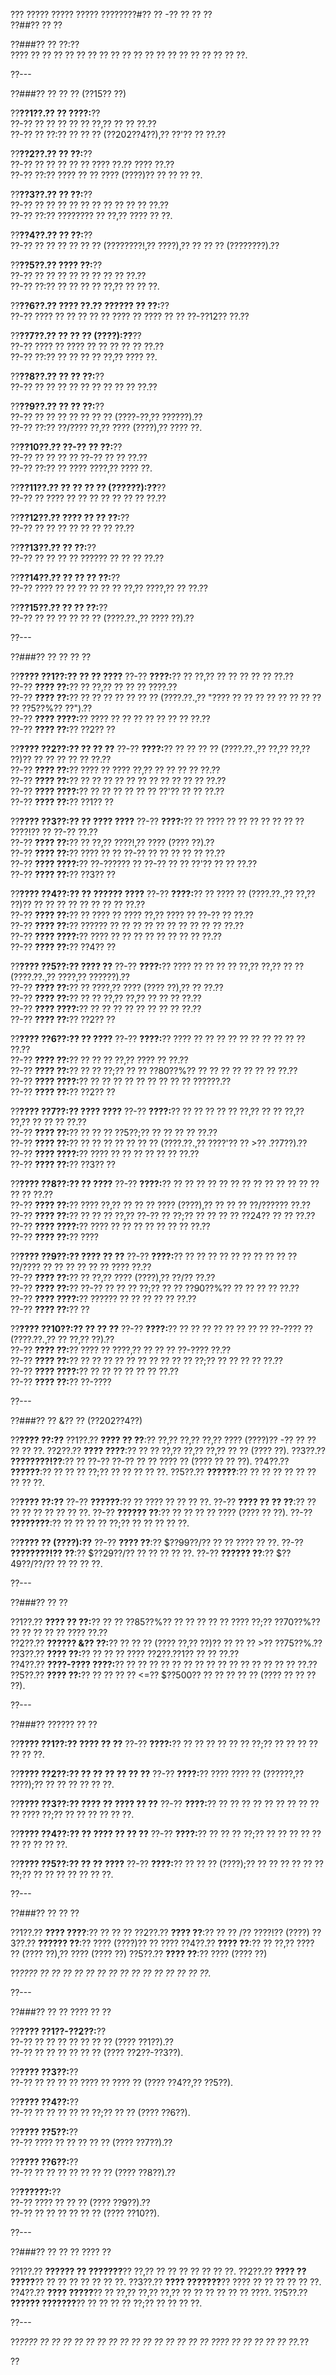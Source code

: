 ??? ????? ????? ????? ????????#?? ?? -?? ?? ?? ??  
??##?? ?? ??  

??###?? ?? ??:??  
???? ?? ?? ?? ?? ?? ?? ?? ?? ?? ?? ?? ?? ?? ?? ?? ?? ?? ?? ??.

??---

??###?? ?? ?? ?? (??15?? ??)

??**??1??.?? ?? ????:**??  
??-?? ?? ?? ?? ?? ?? ??,?? ?? ?? ??.??  
??-?? ?? ??:?? ?? ?? ?? (??202??4??),?? ??'?? ?? ??.??  

??**??2??.?? ?? ??:**??  
??-?? ?? ?? ?? ?? ?? ???? ??.?? ???? ??.??  
??-?? ??:?? ???? ?? ?? ???? (????)?? ?? ?? ?? ??.

??**??3??.?? ?? ??:**??  
??-?? ?? ?? ?? ?? ?? ?? ?? ?? ?? ?? ??.??  
??-?? ??:?? ???????? ?? ??,?? ???? ?? ??.

??**??4??.?? ?? ??:**??  
??-?? ?? ?? ?? ?? ?? ?? (????????!,?? ????),?? ?? ?? ?? (????????).??  

??**??5??.?? ???? ??:**??  
??-?? ?? ?? ?? ?? ?? ?? ?? ?? ??.??  
??-?? ??:?? ?? ?? ?? ?? ??,?? ?? ?? ??.

??**??6??.?? ???? ??.?? ?????? ?? ??:**??  
??-?? ???? ?? ?? ?? ?? ?? ???? ?? ???? ?? ?? ??-??12?? ??.??  

??**??7??.?? ?? ?? ?? (????):??**??  
??-?? ???? ?? ???? ?? ?? ?? ?? ?? ??.??  
??-?? ??:?? ?? ?? ?? ?? ??,?? ???? ??.

??**??8??.?? ?? ?? ??:**??  
??-?? ?? ?? ?? ?? ?? ?? ?? ?? ?? ??.??  

??**??9??.?? ?? ?? ??:**??  
??-?? ?? ?? ?? ?? ?? ?? ?? (????-??,?? ??????).??  
??-?? ??:?? ??/???? ??,?? ???? (????),?? ???? ??.

??**??10??.?? ??-?? ?? ??:**??  
??-?? ?? ?? ?? ?? ??-?? ?? ?? ??.??  
??-?? ??:?? ?? ???? ????,?? ???? ??.

??**??11??.?? ?? ?? ?? ?? (??????):??**??  
??-?? ?? ???? ?? ?? ?? ?? ?? ?? ?? ??.??  

??**??12??.?? ???? ?? ?? ??:**??  
??-?? ?? ?? ?? ?? ?? ?? ?? ??.??  

??**??13??.?? ?? ??:**??  
??-?? ?? ?? ?? ?? ?????? ?? ?? ?? ??.??  

??**??14??.?? ?? ?? ?? ??:**??  
??-?? ???? ?? ?? ?? ?? ?? ?? ??,?? ????,?? ?? ??.??  

??**??15??.?? ?? ?? ??:**??  
??-?? ?? ?? ?? ?? ?? ?? (????.??.,?? ???? ??).??  

??---

??###?? ?? ?? ?? ??

??**???? ??1??:?? ?? ?? ????**
??-?? **????:**?? ?? ??,?? ?? ?? ?? ?? ?? ??.??  
??-?? **???? ??:**?? ?? ??,?? ?? ?? ?? ????.??  
??-?? **???? ??:**?? ?? ?? ?? ?? ?? ?? ?? (????.??.,?? "???? ?? ?? ?? ?? ?? ?? ?? ?? ?? ??5??%?? ??").??  
??-?? **???? ????:**?? ???? ?? ?? ?? ?? ?? ?? ?? ??.??  
??-?? **???? ??:**?? ??2?? ??  

??**???? ??2??:?? ?? ?? ??**
??-?? **????:**?? ?? ?? ?? ?? (????.??.,?? ??,?? ??,?? ??)?? ?? ?? ?? ?? ?? ??.??  
??-?? **???? ??:**?? ???? ?? ???? ??,?? ?? ?? ?? ?? ??.??  
??-?? **???? ??:**?? ?? ?? ?? ?? ?? ?? ?? ?? ?? ?? ?? ??.??  
??-?? **???? ????:**?? ?? ?? ?? ?? ?? ?? ??'?? ?? ?? ??.??  
??-?? **???? ??:**?? ??1?? ??  

??**???? ??3??:?? ?? ???? ????**
??-?? **????:**?? ?? ???? ?? ?? ?? ?? ?? ?? ?? ????!?? ?? ??-?? ??.??  
??-?? **???? ??:**?? ?? ??,?? ????!,?? ???? (???? ??).??  
??-?? **???? ??:**?? ???? ?? ?? ??-?? ?? ?? ?? ?? ?? ??.??  
??-?? **???? ????:**?? ??-?????? ?? ??-?? ?? ?? ??'?? ?? ?? ??.??  
??-?? **???? ??:**?? ??3?? ??  

??**???? ??4??:?? ?? ?????? ????**
??-?? **????:**?? ?? ???? ?? (????.??.,?? ??,?? ??)?? ?? ?? ?? ?? ?? ?? ?? ?? ??.??  
??-?? **???? ??:**?? ?? ???? ?? ???? ??,?? ???? ?? ??-?? ?? ??.??  
??-?? **???? ??:**?? ?????? ?? ?? ?? ?? ?? ?? ?? ?? ?? ?? ??.??  
??-?? **???? ????:**?? ???? ?? ?? ?? ?? ?? ?? ?? ?? ??.??  
??-?? **???? ??:**?? ??4?? ??  

??**???? ??5??:?? ???? ??**
??-?? **????:**?? ???? ?? ?? ?? ?? ??,?? ??,?? ?? ?? (????.??.,?? ????,?? ??????).??  
??-?? **???? ??:**?? ?? ????,?? ???? (???? ??),?? ?? ??.??  
??-?? **???? ??:**?? ?? ?? ??,?? ??,?? ?? ?? ?? ??.??  
??-?? **???? ????:**?? ?? ?? ?? ?? ?? ?? ?? ?? ??.??  
??-?? **???? ??:**?? ??2?? ??  

??**???? ??6??:?? ?? ????**
??-?? **????:**?? ???? ?? ?? ?? ?? ?? ?? ?? ?? ?? ?? ??.??  
??-?? **???? ??:**?? ?? ?? ?? ??,?? ???? ?? ??.??  
??-?? **???? ??:**?? ?? ?? ??;?? ?? ?? ??80??%?? ?? ?? ?? ?? ?? ?? ?? ??.??  
??-?? **???? ????:**?? ?? ?? ?? ?? ?? ?? ?? ?? ?? ??????.??  
??-?? **???? ??:**?? ??2?? ??  

??**???? ??7??:?? ???? ????**
??-?? **????:**?? ?? ?? ?? ?? ?? ??,?? ?? ?? ??,?? ??,?? ?? ?? ?? ??.??  
??-?? **???? ??:**?? ?? ?? ?? ??5??;?? ?? ?? ?? ?? ??.??  
??-?? **???? ??:**?? ?? ?? ?? ?? ?? ?? ?? (????.??.,?? ????'?? ?? >?? .??7??).??  
??-?? **???? ????:**?? ???? ?? ?? ?? ?? ?? ?? ??.??  
??-?? **???? ??:**?? ??3?? ??  

??**???? ??8??:?? ?? ????**
??-?? **????:**?? ?? ?? ?? ?? ?? ?? ?? ?? ?? ?? ?? ?? ?? ?? ?? ??.??  
??-?? **???? ??:**?? ???? ??,?? ?? ?? ?? ???? (????),?? ?? ?? ?? ??/?????? ??.??  
??-?? **???? ??:**?? ?? ?? ?? ??,?? ??-?? ?? ??;?? ?? ?? ?? ?? ??24?? ?? ?? ??.??  
??-?? **???? ????:**?? ???? ?? ?? ?? ?? ?? ?? ?? ??.??  
??-?? **???? ??:**?? ????  

??**???? ??9??:?? ???? ?? ??**
??-?? **????:**?? ?? ?? ?? ?? ?? ?? ?? ?? ?? ?? ??/???? ?? ?? ?? ?? ?? ?? ???? ??.??  
??-?? **???? ??:**?? ?? ??,?? ???? (????),?? ??/?? ??.??  
??-?? **???? ??:**?? ??-?? ?? ?? ?? ??;?? ?? ?? ??90??%?? ?? ?? ?? ?? ??.??  
??-?? **???? ????:**?? ?????? ?? ?? ?? ?? ?? ??.??  
??-?? **???? ??:**?? ??  

??**???? ??10??:?? ?? ?? ??**
??-?? **????:**?? ?? ?? ?? ?? ?? ?? ?? ?? ??-???? ?? (????.??.,?? ?? ??,?? ??).??  
??-?? **???? ??:**?? ???? ?? ????,?? ?? ?? ?? ??-???? ??.??  
??-?? **???? ??:**?? ?? ?? ?? ?? ?? ?? ?? ?? ?? ?? ??;?? ?? ?? ?? ?? ??.??  
??-?? **???? ????:**?? ?? ?? ?? ?? ?? ?? ??.??  
??-?? **???? ??:**?? ??-????  

??---

??###?? ?? &?? ?? (??202??4??)

??**???? ??:??**
??1??.?? **???? ?? ??**:?? ??,?? ??,?? ??,?? ???? (????)?? -?? ?? ?? ?? ?? ??.
??2??.?? **???? ????**:?? ?? ?? ??,?? ??,?? ??,?? ?? ?? (???? ??).
??3??.?? **????????!??**:?? ?? ??-?? ??-?? ?? ?? ???? ?? (???? ?? ?? ??).
??4??.?? **??????**:?? ?? ?? ?? ??;?? ?? ?? ?? ?? ??.
??5??.?? **??????**:?? ?? ?? ?? ?? ?? ?? ?? ?? ??.

??**???? ??:??**
??-?? **??????**:?? ?? ???? ?? ?? ?? ??.
??-?? **???? ?? ?? ??**:?? ?? ?? ?? ?? ?? ?? ?? ??.
??-?? **?????? ??**:?? ?? ?? ?? ?? ???? (???? ?? ??).
??-?? **????????**:?? ?? ?? ?? ?? ??;?? ?? ?? ?? ?? ??.

??**???? ?? (????):??**
??-?? **???? ??**:?? $??99??/?? ?? ?? ???? ?? ??.
??-?? **????????!?? ??**:?? $??29??/?? ?? ?? ?? ?? ??.
??-?? **?????? ??**:?? $??49??/??/?? ?? ?? ?? ??.

??---

??###?? ?? ??

??1??.?? **???? ?? ??:**?? ?? ?? ??85??%?? ?? ?? ?? ?? ?? ???? ??;?? ??70??%?? ?? ?? ?? ?? ?? ???? ??.??  
??2??.?? **?????? &?? ??:**?? ?? ?? ?? (???? ??,?? ??)?? ?? ?? ?? >?? ??75??%.??  
??3??.?? **???? ??:**?? ?? ?? ?? ???? ??2??.??1?? ?? ?? ??.??  
??4??.?? **????-???? ????:**?? ?? ?? ?? ?? ?? ?? ?? ?? ?? ?? ?? ?? ?? ?? ?? ??.??  
??5??.?? **???? ??:**?? ?? ?? ?? ?? <=?? $??500?? ?? ?? ?? ?? ?? (???? ?? ?? ?? ??).

??---

??###?? ?????? ?? ??

??**???? ??1??:?? ???? ?? ??**
??-?? **????:**?? ?? ?? ?? ?? ?? ?? ??;?? ?? ?? ?? ?? ?? ?? ??.

??**???? ??2??:?? ?? ?? ?? ?? ?? ??**
??-?? **????:**?? ???? ???? ?? (??????,?? ????);?? ?? ?? ?? ?? ?? ??.

??**???? ??3??:?? ???? ?? ???? ?? ??**
??-?? **????:**?? ?? ?? ?? ?? ?? ?? ?? ?? ?? ?? ???? ??;?? ?? ?? ?? ?? ?? ??.

??**???? ??4??:?? ?? ???? ?? ?? ??**
??-?? **????:**?? ?? ?? ?? ??;?? ?? ?? ?? ?? ?? ?? ?? ?? ?? ??.

??**???? ??5??:?? ?? ?? ????**
??-?? **????:**?? ?? ?? ?? (????);?? ?? ?? ?? ?? ?? ?? ??;?? ?? ?? ?? ?? ?? ?? ??.

??---

??###?? ?? ?? ??

??1??.?? **???? ????**:?? ?? ?? ??
??2??.?? **???? ??**:?? ?? ?? /?? ????!?? (????)
??3??.?? **?????? ??**:?? ???? (????)?? ?? ????
??4??.?? **???? ??**:?? ?? ??,?? ???? ?? (???? ??),?? ???? (???? ??)
??5??.?? **???? ??**:?? ???? (???? ??)

??*???? ?? ?? ?? ?? ?? ?? ?? ?? ?? ?? ?? ?? ?? ?? ??.*

??---

??###?? ?? ?? ???? ?? ??

??**???? ??1??-??2??:**??  
??-?? ?? ?? ?? ?? ?? ?? ?? (???? ??1??).??  
??-?? ?? ?? ?? ?? ?? ?? (???? ??2??-??3??).

??**???? ??3??:**??  
??-?? ?? ?? ?? ?? ???? ?? ???? ?? (???? ??4??,?? ??5??).

??**???? ??4??:**??  
??-?? ?? ?? ?? ?? ?? ??;?? ?? ?? (???? ??6??).

??**???? ??5??:**??  
??-?? ???? ?? ?? ?? ?? ?? (???? ??7??).??  

??**???? ??6??:**??  
??-?? ?? ?? ?? ?? ?? ?? ?? (???? ??8??).??  

??**??????:**??  
??-?? ???? ?? ?? ?? (???? ??9??).??  
??-?? ?? ?? ?? ?? ?? ?? (???? ??10??).

??---

??###?? ?? ?? ?? ???? ??

??1??.?? **?????? ?? ???????**?? ??,?? ?? ?? ?? ?? ?? ?? ??.
??2??.?? **???? ?? ?????**?? ?? ?? ?? ?? ?? ?? ??.
??3??.?? **???? ???????**?? ???? ?? ?? ?? ?? ?? ??.
??4??.?? **???? ?????**?? ?? ??,?? ??,?? ??,?? ?? ?? ?? ?? ?? ?? ????.
??5??.?? **?????? ???????**?? ?? ?? ?? ?? ??;?? ?? ?? ?? ??.

??---

??*???? ?? ?? ?? ?? ?? ?? ?? ?? ?? ?? ?? ?? ?? ?? ?? ???? ?? ?? ?? ?? ?? ??.*??

??